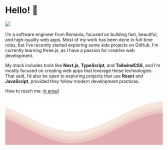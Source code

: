 # Hello! 👋️

![](https://komarev.com/ghpvc/?username=eporim&color=AF8E80)

I’m a software engineer from Romania, focused on building fast, beautiful, and high-quality web apps.
Most of my work has been done in full-time roles, but I’ve recently started exploring some side projects on GitHub.
I'm currently learning three.js, as I have a passion for creative web development.

My stack includes tools like **Next.js**, **TypeScript**, and **TailwindCSS**, and I’m mostly focused on creating web apps that leverage these technologies.
That said, I’d also be open to exploring projects that use **React** and **JavaScript**, provided they follow modern development practices.

How to reach me: [✉ email](mailto:emil@webops.ro)

<img src="https://raw.githubusercontent.com/eporim/eporim/refs/heads/main/waves.svg" width="100%" height="150">
